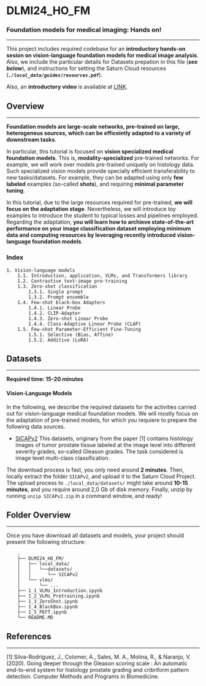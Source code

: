 # DLMI24_HO_FM 

### Foundation models for medical imaging: Hands on!
---

This project includes required codebase for an **introductory hands-on sesion on vision-language foundation models for medical image analysis**. Also, we include the particular details for Datasets prepation in this file (***see below***), and instructions for setting the Saturn Cloud resources (***`./local_data/guides/resources.pdf`***). 

Also, an **introductory video** is available at [LINK]().

## Overview
---

**Foundation models are large-scale networks, pre-trained on large, heterogeneus sources, which can be efficeintly adapted to a variety of downstream tasks**.

In particular, this tutorial is focused on **vision specialized medical foundation models**. This is, **modality-specialized** pre-trained networks. For example, we will work over models pre-trained uniquely on histology data. Such specialized vision models provide specially efficient transferability to new tasks/datasets. For example, they can be adapted using only **few labeled** examples (so-called **shots**), and requiring **minimal parameter tuning**.

In this tutorial, due to the large resources required for pre-trained, **we will focus on the adaptation stage**. Nevertheless, we will introduce toy examples to introduce the student to typical losses and pipelines employed. Regarding the adaptation, **you will learn how to archieve state-of-the-art performance on your image classification dataset employing minimum data and computing resources by leveraging recently introduced vision-language foundation models**. 

### Index

    1. Vision-language models
        1.1. Introduction, application, VLMs, and Transformers library
        1.2. Contrastive text-image pre-training
        1.3. Zero-shot classification
            1.3.1. Single prompt
            1.3.2. Prompt ensemble
        1.4. Few-shot black-box Adapters
            1.4.1. Linear Probe
            1.4.2. CLIP-Adapter
            1.4.3. Zero-shot Linear Probe
            1.4.4. Class-Adaptive Linear Probe (CLAP)
        1.5. Few-shot Parameter-Efficient Fine-Tuning
            1.5.1. Selective (Bias, Affine)
            1.5.2. Additive (LoRA)

## Datasets 
---
**Required time: 15-20 minutes**
​
#### Vision-Language Models 

In the following, we describe the required datasets for the activities carried out for vision-language medical foundation models. We will mostly focus on the adaptation of pre-trained models, for which you requiere to prepare the following data sources.
​
- [SICAPv2](https://data.mendeley.com/datasets/9xxm58dvs3/2) This datasets, originary from the paper [1] contains histology images of tumor prostate tissue labeled at the image level into different severity grades, so-called Gleason grades. The task considered is image level multi-class classification.

The download process is fast, you only need around **2 minutes**. Then, locally extract the folder `SICAPv2`, and upload it to the Saturn Cloud Project. The upload process to `./local_data/datasets/` might take around **10-15 minutes**, and you require around 2,0 Gb of disk memory. Finally, unzip by running `unzip SICAPv2.zip` in a command window, and ready!
​

## Folder Overview
--- 

Once you have download all datasets and models, your project should present the following structure:

```
    .
    ├── DLMI24_HO_FM/
    │   ├── local_data/
    │   │   └──datasets/
    │   │      └── SICAPv2
    │   └── vlms/
    │       └── ...
    ├── 1_1_VLMs_Introduction.ipynb
    ├── 1_2_VLMs_Pretraining.ipynb
    ├── 1_3_ZeroShot.ipynb
    ├── 1_4_BlackBox.ipynb
    ├── 1_5_PEFT.ipynb
    └── README.MD
```

## References
--- 

[1] Silva-Rodríguez, J., Colomer, A., Sales, M. A., Molina, R., & Naranjo, V. (2020). Going deeper through the Gleason scoring scale : An automatic end-to-end system for histology prostate grading and cribriform pattern detection. Computer Methods and Programs in Biomedicine.
